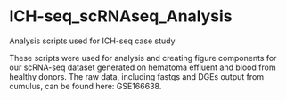 # ICH-seq_scRNAseq_Analysis
Analysis scripts used for ICH-seq case study 

These scripts were used for analysis and creating figure components for our scRNA-seq dataset generated on hematoma effluent and blood from healthy donors. The raw data, including fastqs and DGEs output from cumulus, can be found here: GSE166638. 
